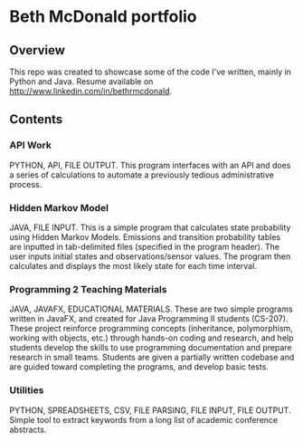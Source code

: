 # Beth McDonald portfolio

## Overview
This repo was created to showcase some of the code I've written, mainly in Python and Java.
Resume available on http://www.linkedin.com/in/bethrmcdonald.

## Contents

### API Work
PYTHON, API, FILE OUTPUT.  This program interfaces with an API and does a series of calculations to automate a previously tedious administrative process.

### Hidden Markov Model
JAVA, FILE INPUT.  This is a simple program that calculates state probability using Hidden Markov Models.  Emissions and transition probability tables are inputted in tab-delimited files (specified in the program header). The user inputs initial states and observations/sensor values. The program then calculates and displays the most likely state for each time interval.

### Programming 2 Teaching Materials
JAVA, JAVAFX, EDUCATIONAL MATERIALS.  These are two simple programs written in JavaFX, and created for Java Programming II students (CS-207).  These project reinforce programming concepts (inheritance, polymorphism, working with objects, etc.) through hands-on coding and research, and help students develop the skills to use programming documentation and prepare research in small teams.  Students are given a partially written codebase and are guided toward completing the programs, and develop basic tests.

### Utilities
PYTHON, SPREADSHEETS, CSV, FILE PARSING, FILE INPUT, FILE OUTPUT.  Simple tool to extract keywords from a long list of academic conference abstracts.